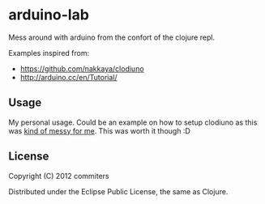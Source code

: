 # arduino-lab

Mess around with arduino from the confort of the clojure repl.

Examples inspired from:
- https://github.com/nakkaya/clodiuno
- http://arduino.cc/en/Tutorial/

## Usage

My personal usage.
Could be an example on how to setup clodiuno as this was [kind of messy for me](http://adumont.fr/blog/my-first-steps-with-arduinoclodiuno).
This was worth it though :D

## License

Copyright (C) 2012 commiters

Distributed under the Eclipse Public License, the same as Clojure.
